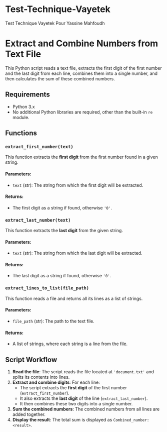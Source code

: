 # Test-Technique-Vayetek
Test Technique Vayetek Pour Yassine Mahfoudh
# Extract and Combine Numbers from Text File

This Python script reads a text file, extracts the first digit of the first number and the last digit from each line, combines them into a single number, and then calculates the sum of these combined numbers.

## Requirements

- Python 3.x
- No additional Python libraries are required, other than the built-in `re` module.

## Functions

### `extract_first_number(text)`
This function extracts the **first digit** from the first number found in a given string.

#### Parameters:
- `text` (str): The string from which the first digit will be extracted.

#### Returns:
- The first digit as a string if found, otherwise `'0'`.

### `extract_last_number(text)`
This function extracts the **last digit** from the given string.

#### Parameters:
- `text` (str): The string from which the last digit will be extracted.

#### Returns:
- The last digit as a string if found, otherwise `'0'`.

### `extract_lines_to_list(file_path)`
This function reads a file and returns all its lines as a list of strings.

#### Parameters:
- `file_path` (str): The path to the text file.

#### Returns:
- A list of strings, where each string is a line from the file.

## Script Workflow

1. **Read the file**: The script reads the file located at `'document.txt'` and splits its contents into lines.
2. **Extract and combine digits**: For each line:
   - The script extracts the **first digit** of the first number (`extract_first_number`).
   - It also extracts the **last digit** of the line (`extract_last_number`).
   - It then combines these two digits into a single number.
3. **Sum the combined numbers**: The combined numbers from all lines are added together.
4. **Display the result**: The total sum is displayed as `Combined_number: <result>`.



